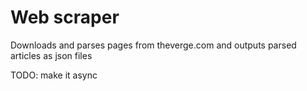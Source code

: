 # Web scraper
Downloads and parses pages from theverge.com and outputs parsed articles as json files

TODO: make it async
